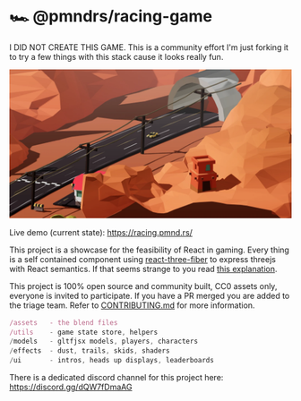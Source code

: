 # 🏎️ @pmndrs/racing-game

I DID NOT CREATE THIS GAME. This is a community effort I'm just forking it to try a few things with this stack cause it looks really fun.

![img](thumbnail.webp)

Live demo (current state): https://racing.pmnd.rs/

This project is a showcase for the feasibility of React in gaming. Every thing is a self contained component using [react-three-fiber](https://docs.pmnd.rs/react-three-fiber) to express threejs with React semantics. If that seems strange to you read [this explanation](https://twitter.com/0xca0a/status/1282999626782650368).

This project is 100% open source and community built, CC0 assets only, everyone is invited to participate. If you have a PR merged you are added to the triage team. Refer to [CONTRIBUTING.md](/CONTRIBUTING.md) for more information.

```jsx
/assets   - the blend files
/utils    - game state store, helpers
/models   - gltfjsx models, players, characters
/effects  - dust, trails, skids, shaders
/ui       - intros, heads up displays, leaderboards
```

There is a dedicated discord channel for this project here: https://discord.gg/dQW7fDmaAG
